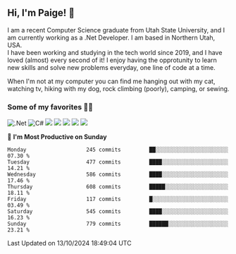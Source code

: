 ## Hi, I'm Paige! :vulcan_salute:

I am a recent Computer Science graduate from Utah State University, and I am currently working as a .Net Developer. I am based in Northern Utah, USA. \
I have been working and studying in the tech world since 2019, and I have loved (almost) every second of it! I enjoy having the opprotunity to learn new skills and solve new problems everyday, one line of code at a time.  

When I'm not at my computer you can find me hanging out with my cat, watching tv, hiking with my dog, rock climbing (poorly), camping, or sewing.  

### Some of my favorites :woman_technologist:
![.Net](https://img.shields.io/badge/.NET-5C2D91?style=for-the-badge&logo=.net&logoColor=white)
![C#](https://img.shields.io/badge/c%23-%23239120.svg?style=for-the-badge&logo=csharp&logoColor=white)
![](https://img.shields.io/badge/Laravel-FF2D20?style=for-the-badge&logo=laravel&logoColor=white) 
![](https://img.shields.io/badge/PHP-777BB4?style=for-the-badge&logo=php&logoColor=white)
![](https://img.shields.io/badge/Vue.js-35495E?style=for-the-badge&logo=vuedotjs&logoColor=4FC08D) 
![](https://img.shields.io/badge/MySQL-005C84?style=for-the-badge&logo=mysql&logoColor=white) 
![](https://img.shields.io/badge/Tailwind_CSS-38B2AC?style=for-the-badge&logo=tailwind-css&logoColor=white) 


<!--START_SECTION:waka-->
📅 **I'm Most Productive on Sunday** 

```text
Monday                   245 commits         ██░░░░░░░░░░░░░░░░░░░░░░░   07.30 % 
Tuesday                  477 commits         ████░░░░░░░░░░░░░░░░░░░░░   14.21 % 
Wednesday                586 commits         ████░░░░░░░░░░░░░░░░░░░░░   17.46 % 
Thursday                 608 commits         █████░░░░░░░░░░░░░░░░░░░░   18.11 % 
Friday                   117 commits         █░░░░░░░░░░░░░░░░░░░░░░░░   03.49 % 
Saturday                 545 commits         ████░░░░░░░░░░░░░░░░░░░░░   16.23 % 
Sunday                   779 commits         ██████░░░░░░░░░░░░░░░░░░░   23.21 % 
```



 Last Updated on 13/10/2024 18:49:04 UTC
<!--END_SECTION:waka-->
